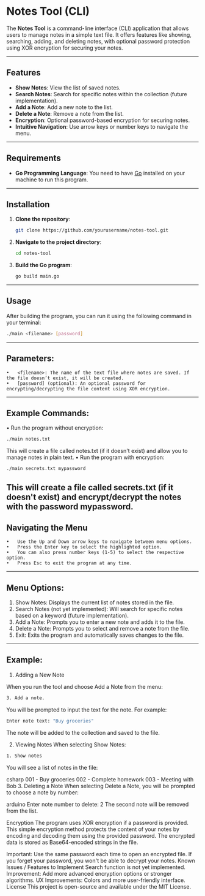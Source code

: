 # Notes Tool (CLI)

The **Notes Tool** is a command-line interface (CLI) application that allows users to manage notes in a simple text file. It offers features like showing, searching, adding, and deleting notes, with optional password protection using XOR encryption for securing your notes.

---

## Features

- **Show Notes**: View the list of saved notes.
- **Search Notes**: Search for specific notes within the collection (future implementation).
- **Add a Note**: Add a new note to the list.
- **Delete a Note**: Remove a note from the list.
- **Encryption**: Optional password-based encryption for securing notes.
- **Intuitive Navigation**: Use arrow keys or number keys to navigate the menu.

---

## Requirements

- **Go Programming Language**: You need to have [Go](https://golang.org/doc/install) installed on your machine to run this program.

---

## Installation

1. **Clone the repository**:

   ```bash
   git clone https://github.com/yourusername/notes-tool.git
   ```

2. **Navigate to the project directory**:

   ```bash
   cd notes-tool
   ```

3. **Build the Go program**:
   ```bash
   go build main.go
   ```

---

## Usage

After building the program, you can run it using the following command in your terminal:

```bash
./main <filename> [password]
```

---

## Parameters:

    •	<filename>: The name of the text file where notes are saved. If the file doesn’t exist, it will be created.
    •	[password] (optional): An optional password for encrypting/decrypting the file content using XOR encryption.

---

## Example Commands:

• Run the program without encryption:

```bash
./main notes.txt
```

This will create a file called notes.txt (if it doesn't exist) and allow you to manage notes in plain text.
• Run the program with encryption:

```bash
./main secrets.txt mypassword
```

## This will create a file called secrets.txt (if it doesn't exist) and encrypt/decrypt the notes with the password mypassword.

## Navigating the Menu

    •	Use the Up and Down arrow keys to navigate between menu options.
    •	Press the Enter key to select the highlighted option.
    •	You can also press number keys (1-5) to select the respective option.
    •	Press Esc to exit the program at any time.

---

## Menu Options:

1. Show Notes:
   Displays the current list of notes stored in the file.
2. Search Notes (not yet implemented):
   Will search for specific notes based on a keyword (future implementation).
3. Add a Note:
   Prompts you to enter a new note and adds it to the file.
4. Delete a Note:
   Prompts you to select and remove a note from the file.
5. Exit:
   Exits the program and automatically saves changes to the file.

---

## Example:

1. Adding a New Note

When you run the tool and choose Add a Note from the menu:

```bash
3. Add a note.
```

You will be prompted to input the text for the note. For example:

```bash
Enter note text: "Buy groceries"
```

The note will be added to the collection and saved to the file.

2. Viewing Notes
   When selecting Show Notes:

```bash
1. Show notes
```
   You will see a list of notes in the file:

csharp
001 - Buy groceries
002 - Complete homework
003 - Meeting with Bob 3. Deleting a Note
When selecting Delete a Note, you will be prompted to choose a note by number:

arduino
Enter note number to delete: 2
The second note will be removed from the list.

Encryption
The program uses XOR encryption if a password is provided. This simple encryption method protects the content of your notes by encoding and decoding them using the provided password. The encrypted data is stored as Base64-encoded strings in the file.

Important:
Use the same password each time to open an encrypted file.
If you forget your password, you won't be able to decrypt your notes.
Known Issues / Features to Implement
Search function is not yet implemented.
Improvement: Add more advanced encryption options or stronger algorithms.
UX Improvements: Colors and more user-friendly interface.
License
This project is open-source and available under the MIT License.
